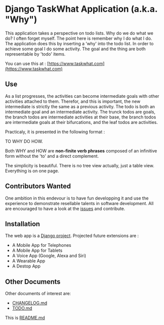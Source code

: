 # Django TaskWhat Application (a.k.a. "Why")

This application takes a perspective on todo lists. Why do we do what we do? I often forget myself. The point here is remember why I do what I do. The application does this by inserting a 'why' into the todo list. In order to achieve some goal I do some activity. The goal and the thing are both representable by 'todo' items. 

You can use this at :
[https://www.taskwhat.com](https://www.taskwhat.com)

## Use

As a list progresses, the activities can become intermediate goals with other activities attached to them. Therefor, and this is important, the new intermediate is strictly the same as a previous activity. The todo is both an intermediate goal and an intermediate activity. The trunck todos are goals, the branch todos are intermediate activities at their base, the branch todos are intermediate goals at their bifurcations, and the leaf todos are activities.

Practicaly, it is presented in the following format :

TO WHY DO HOW.

Both WHY and HOW are **non-finite verb phrases** composed of an infinitive form without the 'to' and a direct complement. 

The simplicity is beautiful. There is no tree view actually, just a table view. Everything is on one page. 

## Contributors Wanted

One ambition in this endevour is to have fun developping it and use the experience to demonstrate resellable talents in software development. All are encouraged to have a look at the [issues](https://github.com/chris2fr/why/issues) and contribute.

## Installation

The web app is a [Django project](https://www.djangoproject.com). Projected future extensions are :

* A Mobile App for Telephones
* A Mobile App for Tablets
* A Voice App (Google, Alexa and Siri)
* A Wearable App
* A Destop App

## Other Documents

Other documents of interest are:

* [CHANGELOG.md](./CHANGELOG.md)
* [TODO.md](./TODO.md)

This is [README.md](./README.md)
